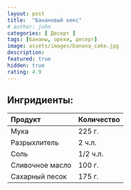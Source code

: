 ```yaml
---
layout: post
title:  "Банановый кекс"
# author: john
categories: [ Десерт ]
tags: [бананы, орехи, десерт]
image: assets/images/banana_cake.jpg
description:
featured: true
hidden: true
rating: 4.9
---
```


## Ингридиенты:

| Продукт| Количество|
| :----|:----|
| Мука| 225 г.|
| Разрыхлитель| 2 ч.л.|
| Соль| 1/2 ч.л.|
| Сливочное масло| 100 г.|
| Сахарный песок| 175 г.|
